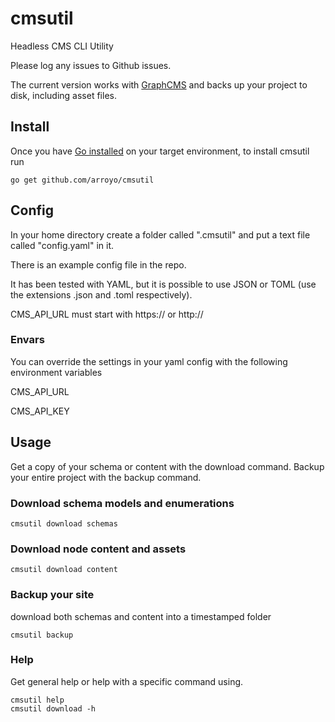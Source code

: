 # cmsutil

Headless CMS CLI Utility

Please log any issues to Github issues.

The current version works with [GraphCMS](https://graphcms.com/) and backs up your project to disk, including asset files.

## Install

Once you have [Go installed](https://golang.org/doc/install) on your target environment, to install cmsutil run

```
go get github.com/arroyo/cmsutil
```

## Config

In your home directory create a folder called ".cmsutil" and put a text file called "config.yaml" in it.

There is an example config file in the repo.  

It has been tested with YAML, but it is possible to use JSON or TOML (use the extensions .json and .toml respectively).

CMS_API_URL must start with https:// or http://

### Envars

You can override the settings in your yaml config with the following environment variables

CMS_API_URL

CMS_API_KEY

## Usage

Get a copy of your schema or content with the download command. Backup your entire project with the backup command.

### Download schema models and enumerations

```shell-script
cmsutil download schemas
```

### Download node content and assets

```shell-script
cmsutil download content
```

### Backup your site

download both schemas and content into a timestamped folder

```shell-script
cmsutil backup
```

### Help

Get general help or help with a specific command using.

```shell-script
cmsutil help
cmsutil download -h
```
